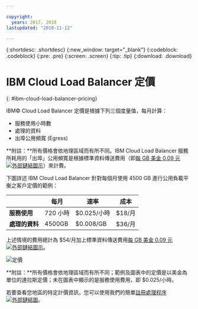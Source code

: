 ```yaml
---

copyright:
  years: 2017, 2018
lastupdated: "2018-11-12"

---
```


{:shortdesc: .shortdesc}
{:new_window: target="_blank"}
{:codeblock: .codeblock}
{:pre: .pre}
{:screen: .screen}
{:tip: .tip}
{:download: .download}


# IBM Cloud Load Balancer 定價
{: #ibm-cloud-load-balancer-pricing}

IBM© Cloud Load Balancer 定價是根據下列三個度量值，每月計算：

* 服務使用小時數
* 處理的資料
* 出埠公用頻寬 (Egress)

**附註：**所有價格會依地理區域而有所不同。IBM Cloud Load Balancer 服務所耗用的「出埠」公用頻寬是根據標準資料傳送費用（即[每 GB 美金 0.09 元 ![外部鏈結圖示](../../icons/launch-glyph.svg "外部鏈結圖示")](https://www.ibm.com/cloud/bandwidth)）來計費。

下圖詳述 IBM Cloud Load Balancer 針對每個月使用 4500 GB 進行公用負載平衡之客戶定價的範例：

| | 每月 | 速率 | 成本 |
| ------------- | ------------- | ------------- | ------------- |
| **服務使用** | 720 小時 | $0.025/小時 | $18/月 |
| **處理的資料** | 4500GB | $0.008/GB | $36/月 |

上述情境的費用總計為 $54/月加上標準資料傳送費用[每 GB 美金 0.09 元 ![外部鏈結圖示](../../icons/launch-glyph.svg "外部鏈結圖示")](https://www.ibm.com/cloud/bandwidth)。

![定價](./images/pricing.png)


**附註：**所有價格會依地理區域而有所不同；範例及圖表中的定價是以美金為單位的達拉斯定價；未在圖表中顯示的是服務使用費用，即 $0.025/小時。

若要查看您地區的特定計價資訊，您可以使用我們的簡單[註冊處理程序 ![外部鏈結圖](../../icons/launch-glyph.svg "外部鏈結圖示")](https://console.bluemix.net/catalog/infrastructure/load-balancer-group)。
